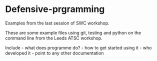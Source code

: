 # Defensive-prgramming

Examples from the last session of SWC workshop.

These are some example files using git, 
testing and python on the command line from the Leeds
ATSC workshop.

Include - what does programme do?
        - how to get started using it
        - who developed it
        - point to any other documentation
